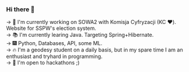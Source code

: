 ### Hi there 👋  

-> :open_hands: I'm currently working on SOWA2 with Komisja Cyfryzacji (KC :hearts:). Website for SSPW's election system.  
-> :books: I'm currently learing Java. Targeting Spring+Hibernate.  
-> :fireworks: Python, Databases, API, some ML.  
-> :fire: I'm a geodesy student on a daily basis, but in my spare time I am an enthusiast and tryhard in programming.  
-> 🥇 I'm open to hackathons ;)


<!--
**patrykkondrat/patrykkondrat** is a ✨ _special_ ✨ repository because its `README.md` (this file) appears on your GitHub profile.

Here are some ideas to get you started:

- 🔭 I’m currently working on ...
- 🌱 I’m currently learning ...
- 👯 I’m looking to collaborate on ...
- 🤔 I’m looking for help with ...
- 💬 Ask me about ...
- 📫 How to reach me: ...
- 😄 Pronouns: ...
- ⚡ Fun fact: ...
-->
 

